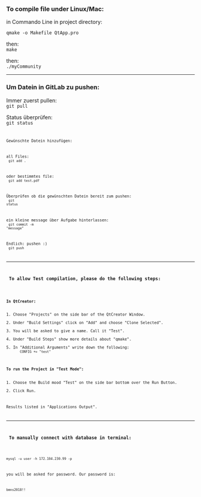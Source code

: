 <h3>To compile file under Linux/Mac:</h3>

in Commando Line in project directory:<br>

<code>qmake -o Makefile QtApp.pro</code>

then:<br>
<code>make</code>

then:<br>
<code>./myCommunity</code>

--------------------------------------------------

<h3>Um Datein in GitLab zu pushen:</h3>

Immer zuerst pullen:<br>
<code>git pull</code>

Status überprüfen:<br>
<code>git status<code>

Gewünschte Datein hinzufügen:<br>

all Files:<br>
<code>git add .</code>

oder bestimmtes file:<br>
<code>git add test.pdf</code>

Überprüfen ob die gewünschten Datein bereit zum pushen:<br>
<code>git status</code>

ein kleine message über Aufgabe hinterlassen:<br>
<code>git commit -m "message"</code>

Endlich: pushen :)<br>
<code>git push</code>

---------------------------------------------------

<h3> To allow Test compilation, please do the following steps: </h3>

<h4>In QtCreator:</h4>
1. Choose "Projects" on the side bar of the QtCreator Window.<br>
2. Under "Build Settings" click on "Add" and choose "Clone Selected".<br>
3. You will be asked to give a name. Call it "Test".<br>
4. Under "Build Steps" show more details about "qmake".<br>
5. In "Additional Arguments" write down the following:
      <code>CONFIG += "test"</code><br>

<h4>To run the Project in "Test Mode":</h4>
1. Choose the Build mood "Test" on the side bar bottom over the Run Button.<br>
2. Click Run.<br>

Results listed in "Applications Output".

----------------------------------------------------

<h3> To manually connect with database in terminal:</h3>

<code>mysql -u user -h 172.104.230.99 -p</code><br>

you will be asked for password. Our password is:<br>

<code>bmns2018!!</code>
